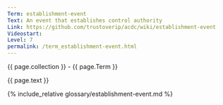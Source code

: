 ```yaml
---
Term: establishment-event
Text: An event that establishes control authority
Link: https://github.com/trustoverip/acdc/wiki/establishment-event
Videostart: 
Level: 7
permalink: /term_establishment-event.html
---
```


{{ page.collection }} - {{ page.Term }}

   {{ page.text }}

{% include_relative glossary/establishment-event.md %}
